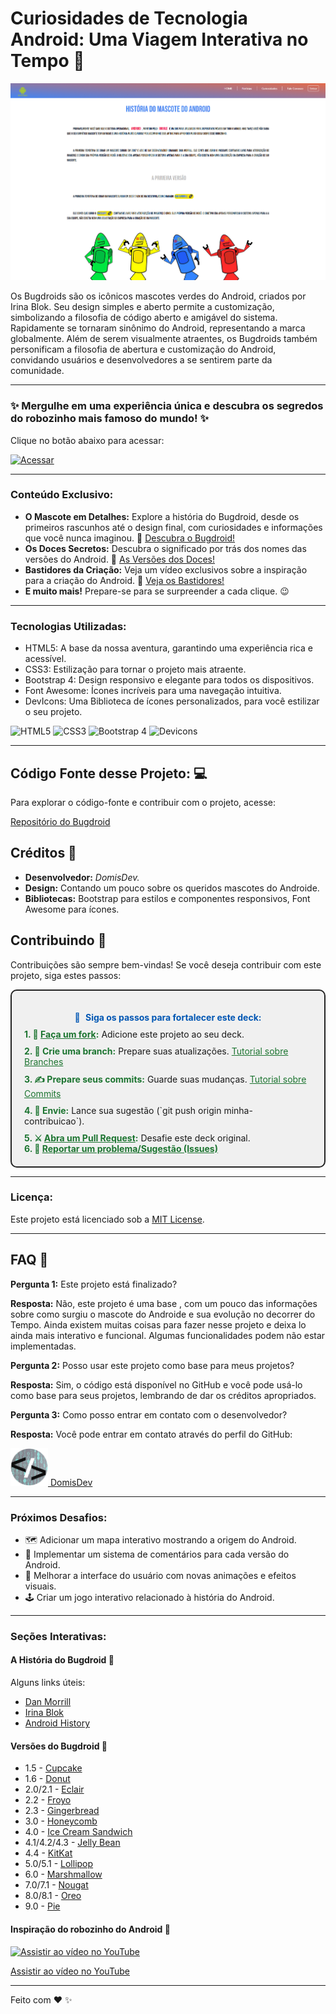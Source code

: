 # Curiosidades de Tecnologia Android: Uma Viagem Interativa no Tempo 🚀

![Bugdroids](src/imagens/Macbook-Air-1559x975.png)

Os Bugdroids são os icônicos mascotes verdes do Android, criados por Irina Blok. Seu design simples e aberto permite a customização, simbolizando a filosofia de código aberto e amigável do sistema. Rapidamente se tornaram sinônimo do Android, representando a marca globalmente.
Além de serem visualmente atraentes, os Bugdroids também personificam a filosofia de abertura e customização do Android, convidando usuários e desenvolvedores a se sentirem parte da comunidade.

---

### ✨ Mergulhe em uma experiência única e descubra os segredos do robozinho mais famoso do mundo! ✨

Clique no botão abaixo para acessar:

<a href="https://domisnnet.github.io/android/" target="_blank" rel="noopener noreferrer">
   <img src="src/imagens/botão.webp" width="35px" height="35px" alt="Acessar">
</a>

---

### Conteúdo Exclusivo:

- **O Mascote em Detalhes:** Explore a história do Bugdroid, desde os primeiros rascunhos até o design final, com curiosidades e informações que você nunca imaginou. 🤖 [Descubra o Bugdroid!](#bugdroid)
- **Os Doces Secretos:** Descubra o significado por trás dos nomes das versões do Android. 🍬 [As Versões dos Doces!](#versoes)
- **Bastidores da Criação:** Veja um vídeo exclusivos sobre a inspiração para a criação do Android. 🎥 [Veja os Bastidores!](#bastidores)
- **E muito mais!** Prepare-se para se surpreender a cada clique. 😉

---

### Tecnologias Utilizadas:

- HTML5: A base da nossa aventura, garantindo uma experiência rica e acessível.
- CSS3: Estilização para tornar o projeto mais atraente.
- Bootstrap 4: Design responsivo e elegante para todos os dispositivos.
- Font Awesome: Ícones incríveis para uma navegação intuitiva.
- DevIcons: Uma Biblioteca de ícones personalizados, para você estilizar o seu projeto.

![HTML5](https://img.shields.io/badge/HTML5-E34F26?style=flat-square&logo=html5&logoColor=white)
![CSS3](https://img.shields.io/badge/CSS3-1572B6?style=flat-square&logo=css3&logoColor=white)
![Bootstrap 4](https://img.shields.io/badge/Bootstrap-563D7C?style=flat-square&logo=bootstrap&logoColor=white)
![Devicons](https://img.shields.io/badge/Devicons-F05A28?style=flat-square&logo=devicon&logoColor=white)

---

## Código Fonte desse Projeto: 💻

Para explorar o código-fonte e contribuir com o projeto, acesse:

[Repositório do Bugdroid ](https://github.com/Domisnnet/android)

## Créditos 📝

- **Desenvolvedor:** *DomisDev.*
- **Design:** Contando um pouco sobre os queridos mascotes do Androide.
- **Bibliotecas:** Bootstrap para estilos e componentes responsivos, Font Awesome para ícones.

## Contribuindo 🤝

Contribuições são sempre bem-vindas! Se você deseja contribuir com este projeto, siga estes passos:

<div style="background-color: #f0f0f0; padding: 20px; border-radius: 10px; border: 2px solid #222;">
    <p style="margin-bottom: 10px; font-weight: bold; color: #0056b3; text-align: center;">
      <span style="display:inline-block; margin-right: 5px;"> 👐 </span> Siga os passos para fortalecer este deck:
    </p>
    <ul style="list-style-type: none; padding: 0; margin: 0;">
      <li style="margin-bottom: 10px;">
           <span style="font-weight: bold; color: #1c7430;">1. 🍴 <a href="https://github.com/Domisnnet/spotify/fork" target="_blank" style="color: #1c7430; text-decoration: underline;">Faça um fork</a>:</span> Adicione este projeto ao seu deck.
      </li>
      <li style="margin-bottom: 10px;">
          <span style="font-weight: bold; color: #1c7430;">2. 🌿 Crie uma branch:</span> Prepare suas atualizações. <a href="https://www.atlassian.com/br/git/tutorials/using-branches" target="_blank" style="color: #1c7430; text-decoration: underline;">Tutorial sobre Branches</a>
      </li>
      <li style="margin-bottom: 10px;">
          <span style="font-weight: bold; color: #1c7430;">3. ✍️ Prepare seus commits:</span> Guarde suas mudanças. <a href="https://www.atlassian.com/br/git/tutorials/saving-changes/git-commit" target="_blank" style="color: #1c7430; text-decoration: underline;">Tutorial sobre Commits</a>
      </li>
     <li style="margin-bottom: 10px;">
          <span style="font-weight: bold; color: #1c7430;">4. 🚀 Envie:</span> Lance sua sugestão (`git push origin minha-contribuicao`).
      </li>
      <li>
           <span style="font-weight: bold; color: #1c7430;">5. ⚔️ <a href="https://github.com/Domisnnet/spotify/compare" target="_blank" style="color: #1c7430; text-decoration: underline;">Abra um Pull Request</a>:</span> Desafie este deck original.
      </li>
      <li>
           <span style="font-weight: bold; color: #1c7430;">6. 🐛 <a href="https://github.com/Domisnnet/spotify/issues" target="_blank" style="color: #1c7430; text-decoration: underline;">Reportar um problema/Sugestão (Issues)</a></span>
      </li>
    </ul>
</div>

---

### Licença:

Este projeto está licenciado sob a [MIT License](LICENSE).

---

## FAQ 🤔

**Pergunta 1:** Este projeto está finalizado?

**Resposta:** Não, este projeto é uma base , com um pouco das informações sobre como surgiu o mascote do Androide e sua evolução no decorrer do Tempo. Ainda existem muitas coisas para fazer nesse projeto e deixa lo ainda mais interativo e funcional. Algumas funcionalidades podem não estar implementadas.

**Pergunta 2:** Posso usar este projeto como base para meus projetos?

**Resposta:** Sim, o código está disponível no GitHub e você pode usá-lo como base para seus projetos, lembrando de dar os créditos apropriados.

**Pergunta 3:** Como posso entrar em contato com o desenvolvedor?

**Resposta:** Você pode entrar em contato através do perfil do GitHub:

<a href="https://github.com/Domisnnet">
    <img src="src/imagens/DomisDev.png" width="60px" height="60px" alt="Acessar perfil GitHub">
    DomisDev
</a>

---

### Próximos Desafios:

- 🗺️ Adicionar um mapa interativo mostrando a origem do Android.
- 💬 Implementar um sistema de comentários para cada versão do Android.
- 🎨 Melhorar a interface do usuário com novas animações e efeitos visuais.
- 🕹️ Criar um jogo interativo relacionado à história do Android.

---

### Seções Interativas:

#### <a name="bugdroid"></a>A História do Bugdroid 🤖

Alguns links úteis:
*   [Dan Morrill](https://androidcommunity.com/dan-morrill-shows-us-the-android-mascot-that-almost-was-20130103/)
*   [Irina Blok](https://www.irinablok.com/)
*   [Android History](https://www.android.com/new-features-on-android/)

#### <a name="versoes"></a>Versões do Bugdroid 🍬

*   1.5 - [Cupcake](https://pt.wikipedia.org/wiki/Android_Cupcake)
*   1.6 - [Donut](https://pt.wikipedia.org/wiki/Android_Donut)
*   2.0/2.1 - [Eclair](https://pt.wikipedia.org/wiki/Android_Eclair)
*   2.2 - [Froyo](https://pt.wikipedia.org/wiki/Android_Froyo)
*   2.3 - [Gingerbread](https://pt.wikipedia.org/wiki/Android_Gingerbread)
*   3.0 - [Honeycomb](https://pt.wikipedia.org/wiki/Android_Honeycomb)
*   4.0 - [Ice Cream Sandwich](https://pt.wikipedia.org/wiki/Android_Ice_Cream_Sandwich)
*   4.1/4.2/4.3 - [Jelly Bean](https://pt.wikipedia.org/wiki/Android_Jelly_Bean)
*   4.4 - [KitKat](https://pt.wikipedia.org/wiki/Android_KitKat)
*   5.0/5.1 - [Lollipop](https://pt.wikipedia.org/wiki/Android_Lollipop)
*   6.0 - [Marshmallow](https://pt.wikipedia.org/wiki/Android_Marshmallow)
*   7.0/7.1 - [Nougat](https://pt.wikipedia.org/wiki/Android_Nougat)
*   8.0/8.1 - [Oreo](https://pt.wikipedia.org/wiki/Android_Oreo)
*   9.0 - [Pie](https://pt.wikipedia.org/wiki/Android_Pie)

#### <a name="bastidores"></a>Inspiração do robozinho do Android 🎥

[![Assistir ao vídeo no YouTube](https://img.youtube.com/vi/l2UDgpLz20M/mqdefault.jpg)](https://www.youtube.com/watch?v=l2UDgpLz20M)

[Assistir ao vídeo no YouTube](https://www.youtube.com/watch?v=l2UDgpLz20M)

---

Feito com ❤️ ✨